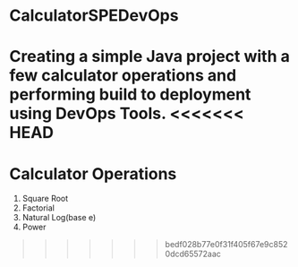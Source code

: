 # CalculatorSPEDevOps
Creating a simple Java project with a few calculator operations and performing build to deployment using DevOps Tools.
<<<<<<< HEAD
=======

# Calculator Operations
1. Square Root
2. Factorial
3. Natural Log(base e)
4. Power
>>>>>>> bedf028b77e0f31f405f67e9c8520dcd65572aac
